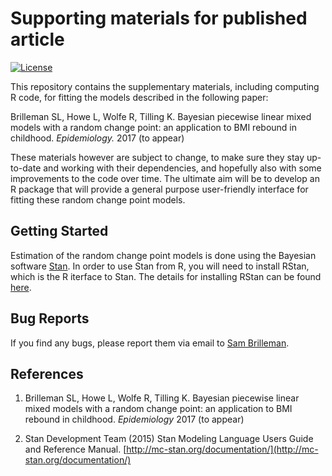 # Supporting materials for published article
[![License](https://img.shields.io/badge/License-GPL%20%28%3E=%203%29-brightgreen.svg)](http://www.gnu.org/licenses/gpl-3.0.html)

This repository contains the supplementary materials, including computing R code, for fitting the models described in the following paper:

Brilleman SL, Howe L, Wolfe R, Tilling K. Bayesian piecewise linear mixed models with a random change point: an application to BMI rebound in childhood. *Epidemiology.* 2017 (to appear)

These materials however are subject to change, to make sure they stay up-to-date and working with their dependencies, and hopefully also with some improvements to the code over time. The ultimate aim will be to develop an R package that will provide a general purpose user-friendly interface for fitting these random change point models. 

## Getting Started

Estimation of the random change point models is done using the Bayesian software [Stan](http://mc-stan.org). In order to use Stan from R, you will need to install RStan, which is the R iterface to Stan. The details for installing RStan can be found [here](https://github.com/stan-dev/rstan/wiki/RStan-Getting-Started).

## Bug Reports

If you find any bugs, please report them via email to [Sam Brilleman](mailto:sam.brilleman@monash.edu).

## References

1. Brilleman SL, Howe L, Wolfe R, Tilling K. Bayesian piecewise linear mixed models with a random change point: an application to BMI rebound in childhood. *Epidemiology* 2017 (to appear)

2. Stan Development Team (2015) Stan Modeling Language Users Guide and Reference Manual. [http://mc-stan.org/documentation/](http://mc-stan.org/documentation/)
